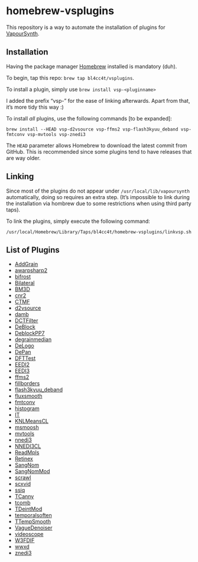 homebrew-vsplugins
==================

This repository is a way to automate the installation of plugins for [VapourSynth](https://github.com/vapoursynth/vapoursynth).

Installation
------------

Having the package manager [Homebrew](https://brew.sh/) installed is mandatory (duh).

To begin, tap this repo: `brew tap bl4cc4t/vsplugins`.

To install a plugin, simply use `brew install vsp-<pluginname>`

I added the prefix “vsp-” for the ease of linking afterwards. Apart from that, it’s more tidy this way :)

To install *all* plugins, use the following commands [to be expanded]:
```
brew install --HEAD vsp-d2vsource vsp-ffms2 vsp-flash3kyuu_deband vsp-fmtconv vsp-mvtools vsp-znedi3
```
The `HEAD` parameter allows Homebrew to download the latest commit from GitHub. This is recommended since some plugins tend to have releases that are way older.

Linking
-------

Since most of the plugins do not appear under `/usr/local/lib/vapoursynth` automatically, doing so requires an extra step.
(It’s impossible to link during the installation via hombrew due to some restrictions when using third party taps).

To link the plugins, simply execute the following command:
```
/usr/local/Homebrew/Library/Taps/bl4cc4t/homebrew-vsplugins/linkvsp.sh
```

List of Plugins
---------------

- [AddGrain](https://github.com/HomeOfVapourSynthEvolution/VapourSynth-AddGrain)
- [awarpsharp2](https://github.com/dubhater/vapoursynth-awarpsharp2)
- [bifrost](https://github.com/dubhater/vapoursynth-bifrost)
- [Bilateral](https://github.com/HomeOfVapourSynthEvolution/VapourSynth-Bilateral)
- [BM3D](https://github.com/HomeOfVapourSynthEvolution/VapourSynth-BM3D)
- [cnr2](https://github.com/dubhater/vapoursynth-cnr2)
- [CTMF](https://github.com/HomeOfVapourSynthEvolution/VapourSynth-CTMF)
- [d2vsource](https://github.com/dwbuiten/d2vsource)
- [damb](https://github.com/dubhater/vapoursynth-damb)
- [DCTFilter](https://github.com/HomeOfVapourSynthEvolution/VapourSynth-DCTFilter)
- [DeBlock](https://github.com/HomeOfVapourSynthEvolution/VapourSynth-DeBlock)
- [DeblockPP7](https://github.com/HomeOfVapourSynthEvolution/VapourSynth-DeblockPP7)
- [degrainmedian](https://github.com/dubhater/vapoursynth-degrainmedian)
- [DeLogo](https://github.com/HomeOfVapourSynthEvolution/VapourSynth-DeLogo)
- [DePan](https://github.com/HomeOfVapourSynthEvolution/VapourSynth-DePan)
- [DFTTest](https://github.com/HomeOfVapourSynthEvolution/VapourSynth-DFTTest)
- [EEDI2](https://github.com/HomeOfVapourSynthEvolution/VapourSynth-EEDI2)
- [EEDI3](https://github.com/HomeOfVapourSynthEvolution/VapourSynth-EEDI3)
- [ffms2](https://github.com/FFMS/ffms2)
- [fillborders](https://github.com/dubhater/vapoursynth-fillborders)
- [flash3kyuu_deband](https://github.com/SAPikachu/flash3kyuu_deband)
- [fluxsmooth](https://github.com/dubhater/vapoursynth-fluxsmooth)
- [fmtconv](https://github.com/EleonoreMizo/fmtconv)
- [histogram](https://github.com/dubhater/vapoursynth-histogram)
- [IT](https://github.com/HomeOfVapourSynthEvolution/VapourSynth-IT)
- [KNLMeansCL](https://github.com/Khanattila/KNLMeansCL)
- [msmoosh](https://github.com/dubhater/vapoursynth-msmoosh)
- [mvtools](https://github.com/dubhater/vapoursynth-mvtools)
- [nnedi3](https://github.com/dubhater/vapoursynth-nnedi3)
- [NNEDI3CL](https://github.com/HomeOfVapourSynthEvolution/VapourSynth-NNEDI3CL)
- [ReadMpls](https://github.com/HomeOfVapourSynthEvolution/VapourSynth-ReadMpls)
- [Retinex](https://github.com/HomeOfVapourSynthEvolution/VapourSynth-Retinex)
- [SangNom](https://bitbucket.org/James1201/vapoursynth-sangnom)
- [SangNomMod](https://github.com/HomeOfVapourSynthEvolution/VapourSynth-SangNomMod)
- [scrawl](https://github.com/dubhater/vapoursynth-scrawl)
- [scxvid](https://github.com/dubhater/vapoursynth-scxvid)
- [ssiq](https://github.com/dubhater/vapoursynth-ssiq)
- [TCanny](https://github.com/HomeOfVapourSynthEvolution/VapourSynth-TCanny)
- [tcomb](https://github.com/dubhater/vapoursynth-tcomb)
- [TDeintMod](https://github.com/HomeOfVapourSynthEvolution/VapourSynth-TDeintMod)
- [temporalsoften](https://github.com/dubhater/vapoursynth-temporalsoften)
- [TTempSmooth](https://github.com/HomeOfVapourSynthEvolution/VapourSynth-TTempSmooth)
- [VagueDenoiser](https://github.com/HomeOfVapourSynthEvolution/VapourSynth-VagueDenoiser)
- [videoscope](https://github.com/dubhater/vapoursynth-videoscope)
- [W3FDIF](https://github.com/HomeOfVapourSynthEvolution/VapourSynth-W3FDIF)
- [wwxd](https://github.com/dubhater/vapoursynth-wwxd)
- [znedi3](https://github.com/sekrit-twc/znedi3)
